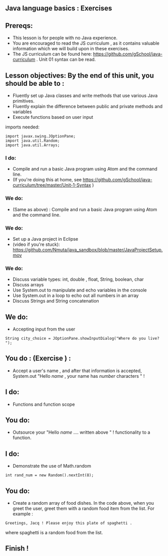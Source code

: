 ## Java language basics :  Exercises

## Prereqs: 
* This lesson is for people with no Java experience. 
* You are encouraged to read the JS curriculum , as it contains valuable information which we will build upon in these exercises. 
* The JS curriculum can be found here: https://github.com/gSchool/java-curriculum .  Unit 01 syntax can be read. 

## Lesson objectives: By the end of this unit, you should be able to : 
* Fluently set up Java classes and write methods that use various Java primitives. 
* Fluently explain the difference between public and private methods and variables
* Execute functions based on user input 

imports needed: 

```
import javax.swing.JOptionPane;
import java.util.Random;
import java.util.Arrays;

```

### I do: 
* Compile and run a basic Java program using Atom and the command line. 
* (If you're doing this at home, see https://github.com/gSchool/java-curriculum/tree/master/Unit-1-Syntax ) 

### We do: 
* (Same as above) : Compile and run a basic Java program using Atom and the command line. 


### We do: 
* Set up a Java project in Eclipse 
* (video if you're stuck): https://github.com/Nmuta/java_sandbox/blob/master/JavaProjectSetup.mov

### We do: 
* Discuss variable types: int, double , float, String, boolean, char
* Discuss arrays
* Use System.out to manipulate and echo variables in the console
* Use System.out in a loop to echo out all numbers in an array 
* Discuss Strings and String concatenation

## We do: 
* Accepting input from the user 
``` 
String city_choice = JOptionPane.showInputDialog("Where do you live? ");

``` 

## You do :  (Exercise ) : 
* Accept a user's name , and after that information is accepted, System.out 
"Hello _name_ , your name has _number_ characters " !  



## I do: 
* Functions and function scope

## You do: 
* Outsource your "Hello _name_ .... written above " !  functionality to a function. 

## I do: 
* Demonstrate the use of Math.random 
``` 
int rand_num = new Random().nextInt(8);

``` 
## You do: 
* Create a random array of food dishes.  In the code above, when you greet the user, greet them with a random food item from the list.  For example : 
``` 
Greetings, Jacq ! Please enjoy this plate of spaghetti . 

```
where spaghetti is a random food from the list. 

## Finish ! 

